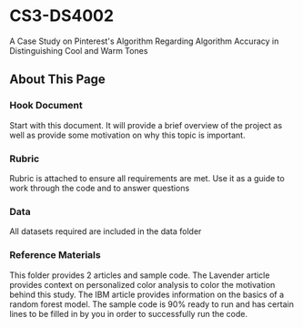 # CS3-DS4002
A Case Study on Pinterest's Algorithm Regarding Algorithm Accuracy in Distinguishing Cool and Warm Tones

## About This Page
### Hook Document
Start with this document. It will provide a brief overview of the project as well as provide some motivation on why this topic is important. 
### Rubric
Rubric is attached to ensure all requirements are met. Use it as a guide to work through the code and to answer questions
### Data
All datasets required are included in the data folder
### Reference Materials
This folder provides 2 articles and sample code. The Lavender article provides context on personalized color analysis to color the motivation behind this study. The IBM article provides information on the basics of a random forest model. The sample code is 90% ready to run and has certain lines to be filled in by you in order to successfully run the code.

